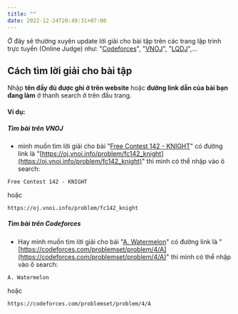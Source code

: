 ```yaml
---
title: ""
date: 2022-12-24T20:49:31+07:00
---
```


Ở đây sẽ thường xuyên update lời giải cho bài tập trên các trang lập trình trực tuyến (Online Judge) như: "[Codeforces](https://codeforces.com/)", "[VNOJ](https://oj.vnoi.info/)", "[LQDJ](https://lqdoj.edu.vn/)",...

## Cách tìm lời giải cho bài tập

Nhập **tên đầy đủ được ghi ở trên website** hoặc **đường link dẫn của bài bạn đang làm** ở thanh search ở trên đầu trang.

#### Ví dụ:

##### Tìm bài trên VNOJ

-   mình muốn tìm lời giải cho bài "[Free Contest 142 - KNIGHT](https://oj.vnoi.info/problem/fc142_knight)" có đường link là "[https://oj.vnoi.info/problem/fc142_knight](https://oj.vnoi.info/problem/fc142_knight)" thì mình có thể nhập vào ô search:

```
Free Contest 142 - KNIGHT
```

hoặc

```
https://oj.vnoi.info/problem/fc142_knight
```

##### Tìm bài trên Codeforces

-   Hay mình muốn tìm lời giải cho bài "[A. Watermelon](https://codeforces.com/problemset/problem/4/A)" có đường link là "[https://codeforces.com/problemset/problem/4/A](https://codeforces.com/problemset/problem/4/A)" thì mình có thể nhập vào ô search:

```
A. Watermelon
```

hoặc

```
https://codeforces.com/problemset/problem/4/A
```
